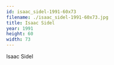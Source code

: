```yaml
---
id: isaac_sidel-1991-60x73
filename: ./isaac_sidel-1991-60x73.jpg
title: Isaac Sidel
year: 1991
height: 60
width: 73
---
```


Isaac Sidel
